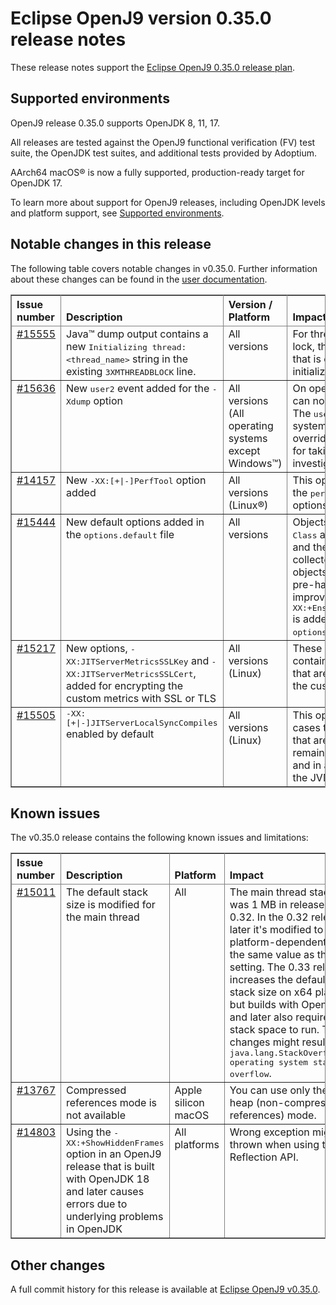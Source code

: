 <!--
* Copyright (c) 2022, 2022 IBM Corp. and others
*
* This program and the accompanying materials are made
* available under the terms of the Eclipse Public License 2.0
* which accompanies this distribution and is available at
* https://www.eclipse.org/legal/epl-2.0/ or the Apache
* License, Version 2.0 which accompanies this distribution and
* is available at https://www.apache.org/licenses/LICENSE-2.0.
*
* This Source Code may also be made available under the
* following Secondary Licenses when the conditions for such
* availability set forth in the Eclipse Public License, v. 2.0
* are satisfied: GNU General Public License, version 2 with
* the GNU Classpath Exception [1] and GNU General Public
* License, version 2 with the OpenJDK Assembly Exception [2].
*
* [1] https://www.gnu.org/software/classpath/license.html
* [2] http://openjdk.java.net/legal/assembly-exception.html
*
* SPDX-License-Identifier: EPL-2.0 OR Apache-2.0 OR GPL-2.0 WITH
* Classpath-exception-2.0 OR LicenseRef-GPL-2.0 WITH Assembly-exception
-->

# Eclipse OpenJ9 version 0.35.0 release notes

These release notes support the [Eclipse OpenJ9 0.35.0 release plan](https://projects.eclipse.org/projects/technology.openj9/releases/0.35.0/plan).

## Supported environments

OpenJ9 release 0.35.0 supports OpenJDK 8, 11, 17.

All releases are tested against the OpenJ9 functional verification (FV) test suite, the OpenJDK test suites, and additional tests provided by Adoptium.

AArch64 macOS&reg; is now a fully supported, production-ready target for OpenJDK 17.

To learn more about support for OpenJ9 releases, including OpenJDK levels and platform support, see [Supported environments](https://eclipse.org/openj9/docs/openj9_support/index.html).

## Notable changes in this release

The following table covers notable changes in v0.35.0. Further information about these changes can be found in the [user documentation](https://eclipse-openj9.github.io/openj9-docs/version0.35/).

<table cellpadding="4" cellspacing="0" summary="" width="100%" rules="all" frame="border" border="1"><thead align="left">
<tr>
<th valign="bottom">Issue number</th>
<th valign="bottom">Description</th>
<th valign="bottom">Version / Platform</th>
<th valign="bottom">Impact</th>
</tr>
</thead>
<tbody>

<tr>
<td valign="top"><a href="https://github.com/eclipse-openj9/openj9/issues/15555">#15555</a></td>
<td valign="top"> Java&trade; dump output contains a new <tt>Initializing thread: &ltthread_name&gt</tt> string in the existing <tt>3XMTHREADBLOCK</tt> line.</td>
<td valign="top">All versions</td>
<td valign="top">For threads that are waiting for a class initialization lock, the Java dump output now shows the thread that is currently working to progress the initialization of the class.</td>
</tr>

<tr>
<td valign="top"><a href="https://github.com/eclipse-openj9/openj9/issues/15636">#15636</a></td>
<td valign="top"> New <tt>user2</tt> event added for the <tt>-Xdump</tt> option</td>
<td valign="top">All versions (All operating systems except Windows&trade;)</td>
<td valign="top">On operating systems other than Windows, you can now use the <tt>user2</tt> event for the <tt>-Xdump</tt> option. The <tt>user2</tt> event is commonly used for taking system dump files with exclusive access without overriding the <tt>user</tt> event, which is generally left for taking Java dump files for performance investigations. </td>
</tr>

<tr>
<td valign="top"><a href="https://github.com/eclipse-openj9/openj9/issues/14157">#14157</a></td>
<td valign="top">New <tt>-XX:[+|-]PerfTool</tt> option added</td>
<td valign="top">All versions (Linux&reg;)</td>
<td valign="top">This option enables or disables the JIT support for the <tt>perf</tt> tool without affecting the existing <tt>-Xjit</tt> options.</td>
</tr>

<tr>
<td valign="top"><a href="https://github.com/eclipse-openj9/openj9/pull/15444">#15444</a></td>
<td valign="top">New default options added in the <tt>options.default</tt> file</td>
<td valign="top">All versions</td>
<td valign="top">Objects that are created from classes <tt>Thread</tt> and <tt>Class</tt> are allocated in the tenure region directly and therefore, do not get moved by the garbage collector often. It takes time for such pre-tenured objects to get hashed and extended with a slot. To pre-hash those objects from the start and hence, improve the performance, <tt>-XX:+EnsureHashed:java/lang/Class,java/lang/Thread</tt> is added to the list of default options in the <tt>options.default</tt> file.</td>
</tr>

<tr>
<td valign="top"><a href="https://github.com/eclipse-openj9/openj9/pull/15217">#15217</a></td>
<td valign="top"> New options, <tt>-XX:JITServerMetricsSSLKey</tt> and <tt>-XX:JITServerMetricsSSLCert</tt>, added for encrypting the custom metrics with SSL or TLS</td>
<td valign="top">All versions (Linux)</td>
<td valign="top">These options specify the names of the files that contain the private TLS or SSL key and certificate that are used for authentication and encryption of the custom metrics.</td>
</tr>

<tr>
<td valign="top"><a href="https://github.com/eclipse-openj9/openj9/pull/15505">#15505</a></td>
<td valign="top"><tt>-XX:[+|-]JITServerLocalSyncCompiles</tt> enabled by default</td>
<td valign="top">All versions (Linux)</td>
<td valign="top">This option is now enabled by default in most cases to improve the latency of the compilations that are performed synchronously. The option remains disabled when you specify <tt>-Xjit:count=0</tt> and in a few advanced use cases such as running the JVM in debug mode.</td>
</tr>

</tbody>
</table>

## Known issues

The v0.35.0 release contains the following known issues and limitations:

<table cellpadding="4" cellspacing="0" summary="" width="100%" rules="all" frame="border" border="1">
<thead align="left">
<tr>
<th valign="bottom">Issue number</th>
<th valign="bottom">Description</th>
<th valign="bottom">Platform</th>
<th valign="bottom">Impact</th>
<th valign="bottom">Workaround</th>
</tr>
</thead>

<tbody>
<tr>
<td valign="top"><a href="https://github.com/eclipse-openj9/openj9/issues/15011">#15011</a></td>
<td valign="top">The default stack size is modified for the main thread</td>
<td valign="top">All</td>
<td valign="top">The main thread stack size was 1 MB in releases prior to 0.32. In the 0.32 release and later it's modified to a smaller
platform-dependent value, the same value as the <tt>-Xmso</tt> setting. The 0.33 release increases the default <tt>-Xmso</tt> stack size
on x64 platforms, but builds with OpenJDK 17 and later also require more stack space to run. These changes might result in a
<tt>java.lang.StackOverflowError: operating system stack overflow</tt>.</td>
<td valign="top">Use <tt>-Xmso</tt> to set the default stack size. See the default value by using <tt>-verbose:sizes</tt>.</td>
</tr>

<tr>
<td valign="top"><a href="https://github.com/eclipse-openj9/openj9/issues/13767">#13767</a></td>
<td valign="top">Compressed references mode is not available</td>
<td valign="top">Apple silicon macOS</td>
<td valign="top">You can use only the large heap (non-compressed references) mode.</td>
<td valign="top">None</td>
</tr>

<tr>
<td valign="top"><a href="https://github.com/eclipse-openj9/openj9/issues/14803">#14803</a></td>
<td valign="top">Using the <tt>-XX:+ShowHiddenFrames</tt> option in an OpenJ9 release that is built with OpenJDK 18 and later causes errors due to underlying problems in OpenJDK</td>
<td valign="top">All platforms</td>
<td valign="top">Wrong exception might be thrown when using the Reflection API.</td>
<td valign="top">Avoid using the <tt>-XX:+ShowHiddenFrames</tt> option with OpenJDK 18 and later.</td>
</tr>

</tbody>
</table>

## Other changes

A full commit history for this release is available at [Eclipse OpenJ9 v0.35.0](https://github.com/eclipse-openj9/openj9/releases/tag/openj9-0.35.0).
